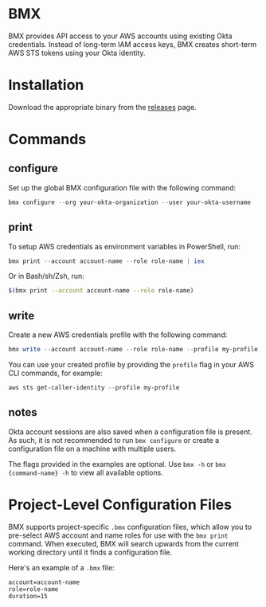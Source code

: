 # BMX

BMX provides API access to your AWS accounts using existing Okta credentials. Instead of long-term IAM access keys, BMX creates short-term AWS STS tokens using your Okta identity.

# Installation

Download the appropriate binary from the [releases](https://github.com/Brightspace/bmx/releases) page.

# Commands

## configure

Set up the global BMX configuration file with the following command:
```PowerShell
bmx configure --org your-okta-organization --user your-okta-username
```
## print

To setup AWS credentials as environment variables in PowerShell, run:
```PowerShell
bmx print --account account-name --role role-name | iex
```
Or in Bash/sh/Zsh, run:
```Bash
$(bmx print --account account-name --role role-name)
```

## write

Create a new AWS credentials profile with the following command:
```Powershell
bmx write --account account-name --role role-name --profile my-profile
```
You can use your created profile by providing the `profile` flag in your AWS CLI commands, for example:
```Powershell
aws sts get-caller-identity --profile my-profile
```
## notes

Okta account sessions are also saved when a configuration file is present. As such, it is not recommended to run `bmx configure` or create a configuration file on a machine with multiple users.

The flags provided in the examples are optional. Use `bmx -h` or `bmx {command-name} -h` to view all available options.

# Project-Level Configuration Files

BMX supports project-specific `.bmx` configuration files, which allow you to pre-select AWS account and name roles for use with the `bmx print` command. When executed, BMX will search upwards from the current working directory until it finds a configuration file.

Here's an example of a `.bmx` file:
```
account=account-name
role=role-name
duration=15
```
